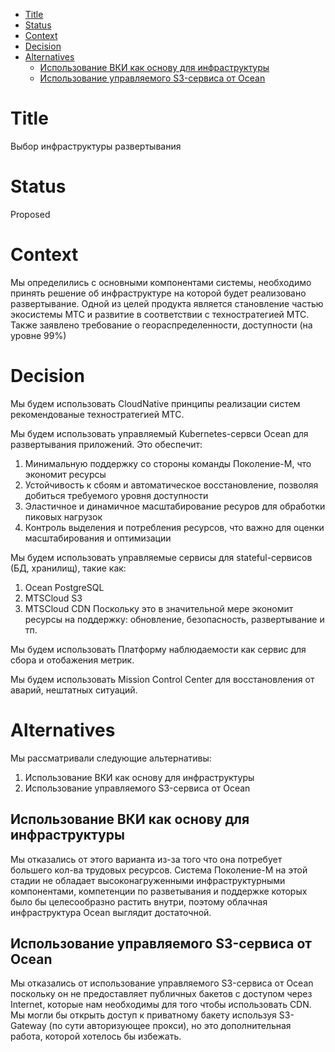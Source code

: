 - [Title](#title)
- [Status](#status)
- [Context](#context)
- [Decision](#decision)
- [Alternatives](#alternatives)
  - [Использование ВКИ как основу для инфраструктуры](#использование-вки-как-основу-для-инфраструктуры)
  - [Использование управляемого S3-сервиса от Ocean](#использование-управляемого-s3-сервиса-от-ocean)

# Title
Выбор инфраструктуры развертывания

# Status
Proposed

# Context
Мы определились с основными компонентами системы, необходимо принять решение об инфраструктуре на которой будет реализовано развертывание. Одной из целей продукта является становление частью экосистемы МТС и развитие в соответствии с техностратегией МТС. Также заявлено требование о геораспределенности, доступности (на уровне 99%) 

# Decision
Мы будем использовать CloudNative принципы реализации систем рекомендованые техностратегией МТС.

Мы будем использовать управляемый Kubernetes-сервси Ocean для развертывания приложений. Это обеспечит:
1. Минимальную поддержку со стороны команды Поколение-М, что экономит ресурсы
2. Устойчивость к сбоям и автоматическое восстановление, позволяя добиться требуемого уровня доступности
3. Эластичное и динамичное масштабирование ресуров для обработки пиковых нагрузок
4. Контроль выделения и потребления ресурсов, что важно для оценки масштабирования и оптимизации

Мы будем использовать управляемые сервисы для stateful-сервисов (БД, хранилищ), такие как:
1. Ocean PostgreSQL
2. MTSCloud S3
3. MTSCloud CDN
Поскольку это в значительной мере экономит ресурсы на поддержку: обновление, безопасность, развертывание и тп.

Мы будем использовать Платформу наблюдаемости как сервис для сбора и отобажения метрик.

Мы будем использовать Mission Control Center для восстановления от аварий, нештатных ситуаций. 

# Alternatives
Мы рассматривали следующие альтернативы:
1. Использование ВКИ как основу для инфраструктуры
2. Использование управляемого S3-сервиса от Ocean

## Использование ВКИ как основу для инфраструктуры
Мы отказались от этого варианта из-за того что она потребует большего кол-ва трудовых ресурсов. Система Поколение-М на этой стадии не обладает высоконагруженными инфраструктурными компонентами, компетенции по разветывания и поддержке которых было бы целесообразно растить внутри, поэтому облачная инфраструктура Ocean выглядит достаточной.

## Использование управляемого S3-сервиса от Ocean
Мы отказались от использование управляемого S3-сервиса от Ocean поскольку он не предоставляет публичных бакетов с доступом через Internet, которые нам необходимы для того чтобы использовать CDN. Мы могли бы открыть доступ к приватному бакету используя S3-Gateway (по сути авторизующее прокси), но это дополнительная работа, которой хотелось бы избежать.